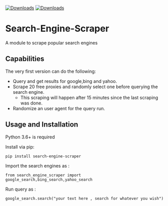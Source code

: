 [![Downloads](https://pepy.tech/badge/search-engine-scraper)](https://pepy.tech/project/search-engine-scraper) [![Downloads](https://pepy.tech/badge/search-engine-scraper/month)](https://pepy.tech/project/search-engine-scraper/month)
# Search-Engine-Scraper
A module to scrape popular search engines

## Capabilities

The very first version can do the following:
* Query and get results for google,bing and yahoo.
* Scrape 20 free proxies and randomly select one before querying the search engine.
  * This scraping will happen after 15 minutes since the last scraping was done.
* Randomize an user agent for the query run.

## Usage and Installation
Python 3.6+ is required

Install via pip:

`pip install search-engine-scraper`

Import the search engines as :

`from search_engine_scraper import google_search,bing_search,yahoo_search`

Run query as :

`google_search.search("your text here , search for whatever you wish")`
